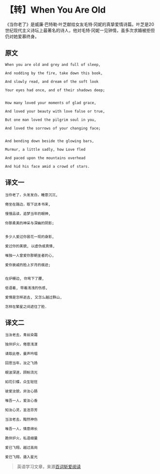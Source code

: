 # 【转】When You Are Old

《当你老了》是威廉·巴特勒·叶芝献给女友毛特·冈妮的真挚爱情诗篇。叶芝是20世纪现代主义诗坛上最著名的诗人，他对毛特·冈妮一见钟情，虽多次求婚被拒但仍对她爱慕终身。

## 原文

```text
When you are old and grey and full of sleep,

And nodding by the fire, take down this book,

And slowly read, and dream of the soft look

Your eyes had once, and of their shadows deep;


How many loved your moments of glad grace,

And loved your beauty with love false or true,

But one man loved the pilgrim soul in you,

And loved the sorrows of your changing face;


And bending down beside the glowing bars,

Murmur, a little sadly, how Love fled

And paced upon the mountains overhead

And hid his face amid a crowd of stars.
```

## 译文一

```
当你老了，头发发白，睡意沉沉,

倦坐在路边，取下这本书来,

慢慢品读，追梦当年的眼神,

你那柔美的神采与深幽的阴影;


多少人爱过你昙花一现的身影,

爱过你的美貌, 以虚伪或真情,

唯独一人曾爱你那朝圣者的心,

爱你衰戚的脸上岁月的痕迹;


在炉栅边, 你弯下了腰,

低语着, 带着浅浅的伤感,

爱情是怎样逝去, 又怎么越过群山,

怎样在繁星之间遮住了脸.
```

## 译文二

```
当汝老去，青丝染霜

独伴炉火，倦意浅漾

请取此卷，曼声吟唱

回思当年，汝之飞扬

眼波深邃，顾盼流光

如花引蝶，众生轻狂

彼爱汝貌，非汝心肠

唯吾一人，爱汝心香

知汝心灵，圣洁芬芳

当汝老去，黯然神伤

唯吾一人，情意绵长

跪伴炉火，私语细量

爱已飞翔，越过高岗

爱已飞翔，遁入星光
```

> 英语学习文章，来源[百词斩爱阅读](https://ireading.baicizhan.com/react_reading/reading/article/155?buid=1352488830&ts=1557113740000)

